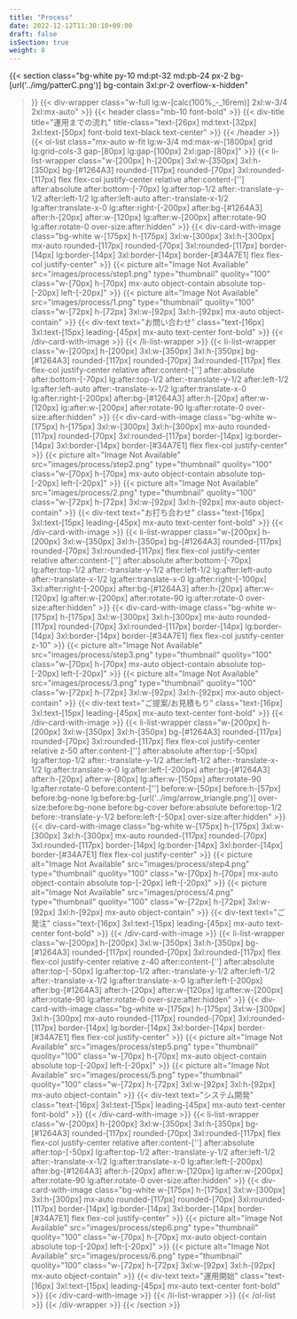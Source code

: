```yaml
---
title: "Process"
date: 2022-12-12T11:30:10+09:00
draft: false
isSection: true
weight: 8
---
```


{{< section
    class="bg-white py-10 md:pt-32 md:pb-24 px-2 bg-[url('../img/patterC.png')] bg-contain 3xl:pr-2 overflow-x-hidden"
>}}
    {{< div-wrapper
        class="w-full lg:w-[calc(100%_-_16rem)] 2xl:w-3/4 2xl:mx-auto"
    >}}
        {{< header
            class="mb-10 font-bold"
        >}}
            {{< div-title
                title="運用までの流れ"
                title-class="text-[26px] md:text-[32px] 3xl:text-[50px] font-bold text-black text-center"
            >}}
        {{< /header >}}
        {{< ol-list
            class="mx-auto w-fit lg:w-3/4 md:max-w-[1800px] grid lg:grid-cols-3 gap-[80px] lg:gap-[100px] 2xl:gap-[80px]"
        >}}
            {{< li-list-wrapper
                class="w-[200px] h-[200px] 3xl:w-[350px] 3xl:h-[350px] bg-[#1264A3] rounded-[117px] rounded-[70px] 3xl:rounded-[117px] flex flex-col justify-center relative after:content-[''] after:absolute after:bottom-[-70px] lg:after:top-1/2 after:-translate-y-1/2 after:left-1/2 lg:after:left-auto after:-translate-x-1/2 lg:after:translate-x-0 lg:after:right-[-200px] after:bg-[#1264A3] after:h-[20px] after:w-[120px] lg:after:w-[200px] after:rotate-90 lg:after:rotate-0 over-size:after:hidden"
            >}}
                {{< div-card-with-image
                    class="bg-white w-[175px] h-[175px] 3xl:w-[300px] 3xl:h-[300px] mx-auto rounded-[117px] rounded-[70px] 3xl:rounded-[117px] border-[14px] lg:border-[14px] 3xl:border-[14px] border-[#34A7E1] flex flex-col justify-center"
                >}}
                    {{< picture
                        alt="Image Not Available" src="images/process/step1.png" type="thumbnail" quolity="100" class="w-[70px] h-[70px] mx-auto object-contain absolute top-[-20px] left-[-20px]"
                    >}}
                    {{< picture
                        alt="Image Not Available" src="images/process/1.png" type="thumbnail" quolity="100" class="w-[72px] h-[72px] 3xl:w-[92px] 3xl:h-[92px] mx-auto object-contain"
                    >}}
                    {{< div-text
                        text="お問い合わせ"
                        class="text-[16px] 3xl:text-[15px] leading-[45px] mx-auto text-center font-bold"
                    >}}
                {{< /div-card-with-image >}}
            {{< /li-list-wrapper >}}
            {{< li-list-wrapper
                class="w-[200px] h-[200px] 3xl:w-[350px] 3xl:h-[350px] bg-[#1264A3] rounded-[117px] rounded-[70px] 3xl:rounded-[117px] flex flex-col justify-center relative after:content-[''] after:absolute after:bottom-[-70px] lg:after:top-1/2 after:-translate-y-1/2 after:left-1/2 lg:after:left-auto after:-translate-x-1/2 lg:after:translate-x-0 lg:after:right-[-200px] after:bg-[#1264A3] after:h-[20px] after:w-[120px] lg:after:w-[200px] after:rotate-90 lg:after:rotate-0 over-size:after:hidden"
            >}}
                {{< div-card-with-image
                    class="bg-white w-[175px] h-[175px] 3xl:w-[300px] 3xl:h-[300px] mx-auto rounded-[117px] rounded-[70px] 3xl:rounded-[117px] border-[14px] lg:border-[14px] 3xl:border-[14px] border-[#34A7E1] flex flex-col justify-center"
                >}}
                    {{< picture
                        alt="Image Not Available" src="images/process/step2.png" type="thumbnail" quolity="100" class="w-[70px] h-[70px] mx-auto object-contain absolute top-[-20px] left-[-20px]"
                    >}}
                    {{< picture
                        alt="Image Not Available" src="images/process/2.png" type="thumbnail" quolity="100" class="w-[72px] h-[72px] 3xl:w-[92px] 3xl:h-[92px] mx-auto object-contain"
                    >}}
                    {{< div-text
                        text="お打ち合わせ"
                        class="text-[16px] 3xl:text-[15px] leading-[45px] mx-auto text-center font-bold"
                    >}}
                {{< /div-card-with-image >}}
            {{< li-list-wrapper
                class="w-[200px] h-[200px] 3xl:w-[350px] 3xl:h-[350px] bg-[#1264A3] rounded-[117px] rounded-[70px] 3xl:rounded-[117px] flex flex-col justify-center relative after:content-[''] after:absolute after:bottom-[-70px] lg:after:top-1/2 after:-translate-y-1/2 after:left-1/2 lg:after:left-auto after:-translate-x-1/2 lg:after:translate-x-0 lg:after:right-[-100px] 3xl:after:right-[-200px] after:bg-[#1264A3] after:h-[20px] after:w-[120px] lg:after:w-[200px] after:rotate-90 lg:after:rotate-0 over-size:after:hidden"
            >}}
                {{< div-card-with-image
                    class="bg-white w-[175px] h-[175px] 3xl:w-[300px] 3xl:h-[300px] mx-auto rounded-[117px] rounded-[70px] 3xl:rounded-[117px] border-[14px] lg:border-[14px] 3xl:border-[14px] border-[#34A7E1] flex flex-col justify-center z-10"
                >}}
                    {{< picture
                        alt="Image Not Available" src="images/process/step3.png" type="thumbnail" quolity="100" class="w-[70px] h-[70px] mx-auto object-contain absolute top-[-20px] left-[-20px]"
                    >}}
                    {{< picture
                        alt="Image Not Available" src="images/process/3.png" type="thumbnail" quolity="100" class="w-[72px] h-[72px] 3xl:w-[92px] 3xl:h-[92px] mx-auto object-contain"
                    >}}
                    {{< div-text
                        text="ご提案/お見積もり"
                        class="text-[16px] 3xl:text-[15px] leading-[45px] mx-auto text-center font-bold"
                    >}}
                {{< /div-card-with-image >}}
            {{< li-list-wrapper
                class="w-[200px] h-[200px] 3xl:w-[350px] 3xl:h-[350px] bg-[#1264A3] rounded-[117px] rounded-[70px] 3xl:rounded-[117px] flex flex-col justify-center relative z-50 after:content-[''] after:absolute after:top-[-50px] lg:after:top-1/2 after:-translate-y-1/2 after:left-1/2 after:-translate-x-1/2 lg:after:translate-x-0 lg:after:left-[-200px] after:bg-[#1264A3] after:h-[20px] after:w-[80px] lg:after:w-[150px] after:rotate-90 lg:after:rotate-0 before:content-[''] before:w-[50px] before:h-[57px] before:bg-none lg:before:bg-[url('../img/arrow_triangle.png')] over-size:before:bg-none before:bg-cover before:absolute before:top-1/2 before:-translate-y-1/2 before:left-[-50px] over-size:after:hidden"
            >}}
                {{< div-card-with-image
                    class="bg-white w-[175px] h-[175px] 3xl:w-[300px] 3xl:h-[300px] mx-auto rounded-[117px] rounded-[70px] 3xl:rounded-[117px] border-[14px] lg:border-[14px] 3xl:border-[14px] border-[#34A7E1] flex flex-col justify-center"
                >}}
                    {{< picture
                        alt="Image Not Available" src="images/process/step4.png" type="thumbnail" quolity="100" class="w-[70px] h-[70px] mx-auto object-contain absolute top-[-20px] left-[-20px]"
                    >}}
                    {{< picture
                        alt="Image Not Available" src="images/process/4.png" type="thumbnail" quolity="100" class="w-[72px] h-[72px] 3xl:w-[92px] 3xl:h-[92px] mx-auto object-contain"
                    >}}
                    {{< div-text
                        text="ご発注"
                        class="text-[16px] 3xl:text-[15px] leading-[45px] mx-auto text-center font-bold"
                    >}}
                {{< /div-card-with-image >}}
            {{< li-list-wrapper
                class="w-[200px] h-[200px] 3xl:w-[350px] 3xl:h-[350px] bg-[#1264A3] rounded-[117px] rounded-[70px] 3xl:rounded-[117px] flex flex-col justify-center relative z-40 after:content-[''] after:absolute after:top-[-50px] lg:after:top-1/2 after:-translate-y-1/2 after:left-1/2 after:-translate-x-1/2 lg:after:translate-x-0 lg:after:left-[-200px] after:bg-[#1264A3] after:h-[20px] after:w-[120px] lg:after:w-[200px] after:rotate-90 lg:after:rotate-0 over-size:after:hidden"
            >}}
                {{< div-card-with-image
                    class="bg-white w-[175px] h-[175px] 3xl:w-[300px] 3xl:h-[300px] mx-auto rounded-[117px] rounded-[70px] 3xl:rounded-[117px] border-[14px] lg:border-[14px] 3xl:border-[14px] border-[#34A7E1] flex flex-col justify-center"
                >}}
                    {{< picture
                        alt="Image Not Available" src="images/process/step5.png" type="thumbnail" quolity="100" class="w-[70px] h-[70px] mx-auto object-contain absolute top-[-20px] left-[-20px]"
                    >}}
                    {{< picture
                        alt="Image Not Available" src="images/process/5.png" type="thumbnail" quolity="100" class="w-[72px] h-[72px] 3xl:w-[92px] 3xl:h-[92px] mx-auto object-contain"
                    >}}
                    {{< div-text
                        text="システム開発"
                        class="text-[16px] 3xl:text-[15px] leading-[45px] mx-auto text-center font-bold"
                    >}}
                {{< /div-card-with-image >}}
            {{< li-list-wrapper
                class="w-[200px] h-[200px] 3xl:w-[350px] 3xl:h-[350px] bg-[#1264A3] rounded-[117px] rounded-[70px] 3xl:rounded-[117px] flex flex-col justify-center relative after:content-[''] after:absolute after:top-[-50px] lg:after:top-1/2 after:-translate-y-1/2 after:left-1/2 after:-translate-x-1/2 lg:after:translate-x-0 lg:after:left-[-200px] after:bg-[#1264A3] after:h-[20px] after:w-[120px] lg:after:w-[200px] after:rotate-90 lg:after:rotate-0 over-size:after:hidden"
            >}}
                {{< div-card-with-image
                    class="bg-white w-[175px] h-[175px] 3xl:w-[300px] 3xl:h-[300px] mx-auto rounded-[117px] rounded-[70px] 3xl:rounded-[117px] border-[14px] lg:border-[14px] 3xl:border-[14px] border-[#34A7E1] flex flex-col justify-center"
                >}}
                    {{< picture
                        alt="Image Not Available" src="images/process/step6.png" type="thumbnail" quolity="100" class="w-[70px] h-[70px] mx-auto object-contain absolute top-[-20px] left-[-20px]"
                    >}}
                    {{< picture
                        alt="Image Not Available" src="images/process/6.png" type="thumbnail" quolity="100" class="w-[72px] h-[72px] 3xl:w-[92px] 3xl:h-[92px] mx-auto object-contain"
                    >}}
                    {{< div-text
                        text="運用開始"
                        class="text-[16px] 3xl:text-[15px] leading-[45px] mx-auto text-center font-bold"
                    >}}
                {{< /div-card-with-image >}}
            {{< /li-list-wrapper >}}
        {{< /ol-list >}}
    {{< /div-wrapper >}}
{{< /section >}}
